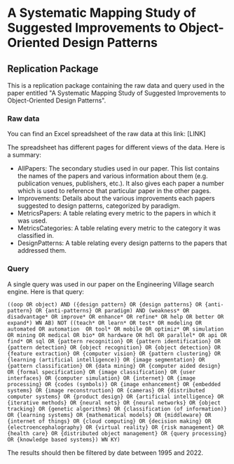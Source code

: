 # A Systematic Mapping Study of Suggested Improvements to Object-Oriented Design Patterns
## Replication Package

This is a replication package containing the raw data and query used in the paper entitled "A Systematic Mapping Study of Suggested Improvements to Object-Oriented Design Patterns".

### Raw data

You can find an Excel spreadsheet of the raw data at this link: [LINK]

The spreadsheet has different pages for different views of the data. Here is a summary:

* AllPapers: The secondary studies used in our paper. This list contains the names of the papers and various information about them (e.g. publication venues, publishers, etc.). It also gives each paper a number which is used to reference that particular paper in the other pages.
* Improvements: Details about the various improvements each papers suggested to design patterns, categorized by paradigm.
* MetricsPapers: A table relating every metric to the papers in which it was used.
* MetricsCategories: A table relating every metric to the category it was classified in.
* DesignPatterns: A table relating every design patterns to the papers that addressed them.

### Query

A single query was used in our paper on the Engineering Village search engine. Here is that query:

    ((oop OR object) AND ({design pattern} OR {design patterns} OR {anti-pattern} OR {anti-patterns} OR paradigm) AND (weakness* OR disadvantage* OR improve* OR enhance* OR refine* OR help OR better OR expand*) WN AB) NOT ((teach* OR learn* OR test* OR modeling OR automated OR automation  OR tool* OR mobile OR optimiz* OR simulation OR mining OR medical OR bio* OR hardware OR hdl OR parallel* OR api OR find* OR sql OR {pattern recognition} OR {pattern identification} OR {pattern detection} OR {object recognition} OR {object detection} OR {feature extraction} OR {computer vision} OR {pattern clustering} OR {learning (artificial intelligence)} OR {image segmentation} OR {pattern classification} OR {data mining} OR {computer aided design} OR {formal specification} OR {image classification} OR {user interfaces} OR {computer simulation} OR {internet} OR {image processing} OR {codes (symbols)} OR {image enhancement} OR {embedded systems} OR {image reconstruction} OR {cameras} OR {distributed computer systems} OR {product design} OR {artificial intelligence} OR {iterative methods} OR {neural nets} OR {neural networks} OR {object tracking} OR {genetic algorithms} OR {classification (of information)} OR {learning systems} OR {mathematical models} OR {middleware} OR {internet of things} OR {cloud computing} OR {decision making} OR {electroencephalography} OR {virtual reality} OR {risk management} OR {health care} OR {distributed object management} OR {query processing} OR {knowledge based systems}) WN KY)
    
The results should then be filtered by date between 1995 and 2022.
